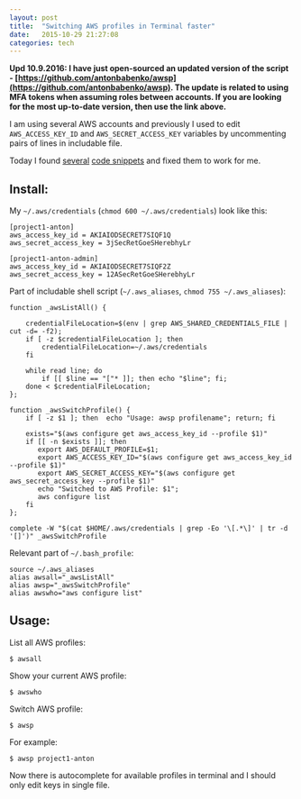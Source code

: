 ```yaml
---
layout: post
title:  "Switching AWS profiles in Terminal faster"
date:   2015-10-29 21:27:08
categories: tech
---
```


**Upd 10.9.2016: I have just open-sourced an updated version of the script - [https://github.com/antonbabenko/awsp](https://github.com/antonbabenko/awsp). The update is related to using MFA tokens when assuming roles between accounts. If you are looking for the most up-to-date version, then use the link above.**

I am using several AWS accounts and previously I used to edit `AWS_ACCESS_KEY_ID` and `AWS_SECRET_ACCESS_KEY` variables by uncommenting pairs of lines in includable file.

Today I found [several](https://github.com/antonosmond/bash_profile/blob/master/.bash_profile) [code snippets](http://www.jayway.com/2015/09/25/aws-cli-profile-management-made-easy/) and fixed them to work for me.

Install:
--------
My `~/.aws/credentials` (`chmod 600 ~/.aws/credentials`) look like this:

    [project1-anton]
    aws_access_key_id = AKIAIODSECRET7SIQF1Q
    aws_secret_access_key = 3jSecRetGoeSHerebhyLr

    [project1-anton-admin]
    aws_access_key_id = AKIAIODSECRET7SIQF2Z
    aws_secret_access_key = 12ASecRetGoeSHerebhyLr

Part of includable shell script (`~/.aws_aliases`, `chmod 755 ~/.aws_aliases`):

    function _awsListAll() {
 
        credentialFileLocation=$(env | grep AWS_SHARED_CREDENTIALS_FILE | cut -d= -f2);
        if [ -z $credentialFileLocation ]; then
            credentialFileLocation=~/.aws/credentials
        fi
 
        while read line; do
            if [[ $line == "["* ]]; then echo "$line"; fi;
        done < $credentialFileLocation;
    };

    function _awsSwitchProfile() {
        if [ -z $1 ]; then  echo "Usage: awsp profilename"; return; fi
    
        exists="$(aws configure get aws_access_key_id --profile $1)"
        if [[ -n $exists ]]; then
           export AWS_DEFAULT_PROFILE=$1;
           export AWS_ACCESS_KEY_ID="$(aws configure get aws_access_key_id --profile $1)"
           export AWS_SECRET_ACCESS_KEY="$(aws configure get aws_secret_access_key --profile $1)"
           echo "Switched to AWS Profile: $1";
           aws configure list
        fi
    };

    complete -W "$(cat $HOME/.aws/credentials | grep -Eo '\[.*\]' | tr -d '[]')" _awsSwitchProfile

Relevant part of `~/.bash_profile`:

    source ~/.aws_aliases
    alias awsall="_awsListAll"
    alias awsp="_awsSwitchProfile"
    alias awswho="aws configure list"

Usage:
-----
List all AWS profiles:
```
$ awsall
```

Show your current AWS profile:
```
$ awswho
```

Switch AWS profile:
```
$ awsp
```

For example:
```
$ awsp project1-anton
```

Now there is autocomplete for available profiles in terminal and I should only edit keys in single file.
